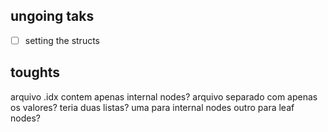 ## ungoing taks
- [ ] setting the structs

## toughts
arquivo .idx contem apenas internal nodes?
arquivo separado com apenas os valores? 
teria duas listas? uma para internal nodes outro para leaf nodes?
